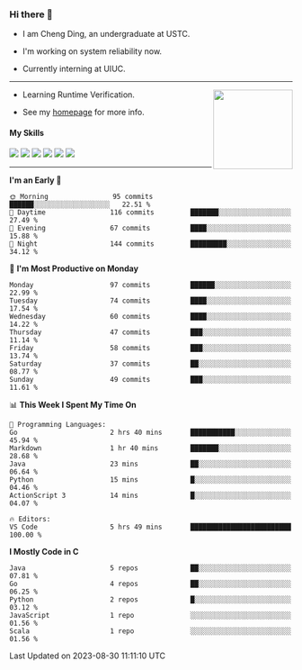 ### Hi there 👋

* I am Cheng Ding, an undergraduate at USTC.
  
* I'm working on system reliability now.

* Currently interning at UIUC.

---

<img align="right" height="141" src="https://stats-of-repos-onds.vercel.app/api?username=IrisesD&theme=tokyonight&show_icons=true&count_private=true">

-  Learning Runtime Verification.

-  See my [homepage](https://irisesd.github.io) for more info.

#### My Skills

![](https://img.shields.io/badge/C++-65318e?logo=cplusplus&logoColor=fff)
![](https://img.shields.io/badge/Python-3e74a2?logo=python&logoColor=fff)
![](https://img.shields.io/badge/C-5654a2?logo=c&logoColor=fff)
![](https://img.shields.io/badge/Go-00aaff?logo=go&logoColor=fff)
![](https://img.shields.io/badge/Docker-0088ff?logo=docker&logoColor=fff)
![](https://img.shields.io/badge/Apache-D22128?logo=apache&logoColor=fff)

---
<!--START_SECTION:waka-->
**I'm an Early 🐤** 

```text
🌞 Morning                95 commits          ██████░░░░░░░░░░░░░░░░░░░   22.51 % 
🌆 Daytime                116 commits         ███████░░░░░░░░░░░░░░░░░░   27.49 % 
🌃 Evening                67 commits          ████░░░░░░░░░░░░░░░░░░░░░   15.88 % 
🌙 Night                  144 commits         █████████░░░░░░░░░░░░░░░░   34.12 % 
```
📅 **I'm Most Productive on Monday** 

```text
Monday                   97 commits          ██████░░░░░░░░░░░░░░░░░░░   22.99 % 
Tuesday                  74 commits          ████░░░░░░░░░░░░░░░░░░░░░   17.54 % 
Wednesday                60 commits          ████░░░░░░░░░░░░░░░░░░░░░   14.22 % 
Thursday                 47 commits          ███░░░░░░░░░░░░░░░░░░░░░░   11.14 % 
Friday                   58 commits          ███░░░░░░░░░░░░░░░░░░░░░░   13.74 % 
Saturday                 37 commits          ██░░░░░░░░░░░░░░░░░░░░░░░   08.77 % 
Sunday                   49 commits          ███░░░░░░░░░░░░░░░░░░░░░░   11.61 % 
```


📊 **This Week I Spent My Time On** 

```text
💬 Programming Languages: 
Go                       2 hrs 40 mins       ███████████░░░░░░░░░░░░░░   45.94 % 
Markdown                 1 hr 40 mins        ███████░░░░░░░░░░░░░░░░░░   28.68 % 
Java                     23 mins             ██░░░░░░░░░░░░░░░░░░░░░░░   06.64 % 
Python                   15 mins             █░░░░░░░░░░░░░░░░░░░░░░░░   04.46 % 
ActionScript 3           14 mins             █░░░░░░░░░░░░░░░░░░░░░░░░   04.07 % 

🔥 Editors: 
VS Code                  5 hrs 49 mins       █████████████████████████   100.00 % 
```

**I Mostly Code in C** 

```text
Java                     5 repos             ██░░░░░░░░░░░░░░░░░░░░░░░   07.81 % 
Go                       4 repos             ██░░░░░░░░░░░░░░░░░░░░░░░   06.25 % 
Python                   2 repos             █░░░░░░░░░░░░░░░░░░░░░░░░   03.12 % 
JavaScript               1 repo              ░░░░░░░░░░░░░░░░░░░░░░░░░   01.56 % 
Scala                    1 repo              ░░░░░░░░░░░░░░░░░░░░░░░░░   01.56 % 
```




 Last Updated on 2023-08-30 11:11:10 UTC
<!--END_SECTION:waka-->
